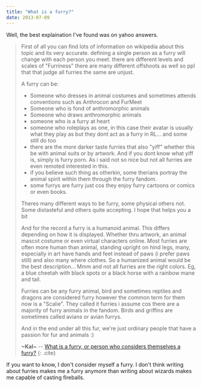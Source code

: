 ```yaml
---
title: "What is a furry?"
date: 2013-07-09
---
```

Well, the best explaination I've found was on yahoo answers.

> First of all you can find lots of information on wikipedia about this topic and its very accurate. defining a single person as a furry will change with each person you meet. there are different levels and scales of "Furriness" there are many different offshoots as well so ppl that that judge all furries the same are unjust.
> 
> A furry can be:  
>
>  * Someone who dresses in animal costumes and sometimes attends conventions such as Anthrocon and FurMeet
>  * Someone who is fond of anthromorphic animals
>  * Someone who draws anthromorphic animals
>  * someone who is a furry at heart
>  * someone who roleplays as one, in this case their avatar is usually what they play as but they dont act as a furry in RL... and some still do too
>  * there are the more darker taste furries that also "yiff" whether this be with animal suits or by artwork. And if you dont know what yiff is, simply is furry porn. As i said not so nice but not all furries are even remoted interested in this.
>  * if you believe such thing as otherkin, some therians portray the animal spirit within them through the furry fandom.
>  * some furrys are furry just cos they enjoy furry cartoons or comics or even books.
> 
> Theres many different ways to be furry, some physical others not. Some distasteful and others quite accepting. I hope that helps you a bit
> 
> And for the record a furry is a humanoid animal. This differs depending on how it is displayed. Whether thru artwork, an animal mascot costume or even virtual characters online. Most furries are often more human than animal, standing upright on hind legs, many, especially in art have hands and feet instead of paws (i prefer paws still) and also many where clothes. So a humanized animal would be the best description... Mmm and not all furries are the right colors. Eg, a blue cheetah with  black spots or a black horse with a rainbow mane and tail.
> 
> Furries can be any furry animal, bird and sometimes reptiles and dragons are considered furry however the common term for them now is a "Scalie". They called it  furries i assume cos there are a majority of furry animals in the fandom. Birds and griffins are sometimes called avians or avian furrys.
> 
> And in the end under all this fur, we're just ordinary people that have a passion for fur and animals :)
>
> **~Kal~** -- [What is a furry, or person who considers themselves a furry?](http://answers.yahoo.com/question/index?qid=20081129225436AA60h8M)
> {: .cite}

If you want to know, I don't consider myself a furry. I don't think writing about furries makes me a furry anymore than writing about wizards makes me capable of casting fireballs. 